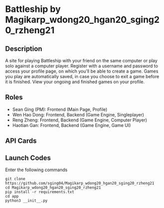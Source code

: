 # Battleship by Magikarp_wdong20_hgan20_sging20_rzheng21

## Description
A site for playing Battleship with your friend on the same computer or play solo against a computer player. Register with a username and password to access your profile page, on which you'll be able to create a game. Games you play are automatically saved, in case you choose to exit a game before it is finished. View your ongoing and finished games on your profile.

## Roles
- Sean Ging (PM): Frontend (Main Page, Profile)
- Wen Hao Dong: Frontend, Backend (Game Engine, Singleplayer)
- Reng Zheng: Frontend, Backend (Game Engine, Computer Player)
- Haotian Gan: Frontend, Backend (Game Engine, Game UI)

## API Cards

## Launch Codes
Enter the following commands
```
git clone https://github.com/sging04/Magikarp_wdong20_hgan20_sging20_rzheng21
cd Magikarp_wdong20_hgan20_sging20_rzheng21
pip install -r requirements.txt
cd app
python3 __init__.py
```

